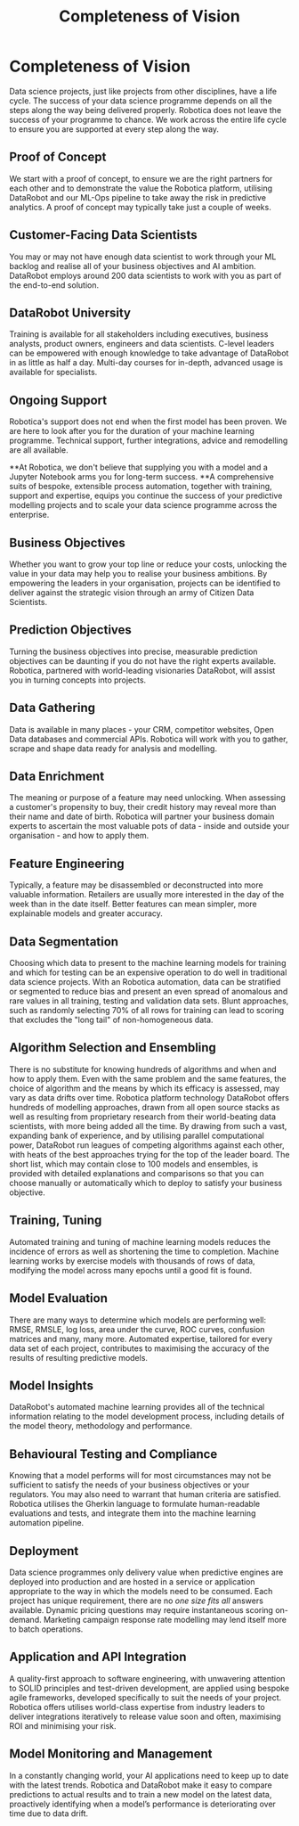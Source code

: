 ﻿---
title: Completeness of Vision
layout: posts
---

# Completeness of Vision 
Data science projects, just like projects from other disciplines, have a life cycle. The success of your data science programme depends on all the steps along the way being delivered properly.  Robotica does not leave the success of your programme to chance.  We work across the entire life cycle to ensure you are supported at every step along the way.

## Proof of Concept
We start with a proof of concept, to ensure we are the right partners for each other and to demonstrate the value the Robotica platform, utilising DataRobot and our ML-Ops pipeline to take away the risk in predictive analytics.  A proof of concept may typically take just a couple of weeks.

## Customer-Facing Data Scientists
You may or may not have enough data scientist to work through your ML backlog and realise all of your business objectives and AI ambition.  DataRobot employs around 200 data scientists to work with you as part of the end-to-end solution.

## DataRobot University
Training is available for all stakeholders including executives, business analysts, product owners, engineers and data scientists.  C-level leaders can be empowered with enough knowledge to take advantage of DataRobot in as little as half a day.  Multi-day courses for in-depth, advanced usage is available for specialists.


## Ongoing Support
Robotica's support does not end when the first model has been proven.  We are here to look after you for the duration of your machine learning programme.  Technical support, further integrations, advice and remodelling are all available.

**At Robotica, we don't believe that supplying you with a model and a Jupyter Notebook arms you for long-term success.  **A comprehensive suits of bespoke, extensible process automation, together with training, support and expertise, equips you continue the success of your predictive modelling projects and to scale your data science programme across the enterprise.

## Business Objectives
Whether you want to grow your top line or reduce your costs, unlocking the value in your data may help you to realise your business ambitions.  By empowering the leaders in your organisation, projects can be identified to deliver against the strategic vision through an army of Citizen Data Scientists.

## Prediction Objectives
Turning the business objectives into precise, measurable prediction objectives can be daunting if you do not have the right experts available.  Robotica, partnered with world-leading visionaries DataRobot, will assist you in turning concepts into projects.

## Data Gathering
Data is available in many places - your CRM, competitor websites, Open Data databases and commercial APIs.  Robotica will work with you to gather, scrape and shape data ready for analysis and modelling. 

## Data Enrichment
The meaning or purpose of a feature may need unlocking.  When assessing a customer's propensity to buy, their credit history may reveal more than their name and date of birth.  Robotica will partner your business domain experts to ascertain the most valuable pots of data - inside and outside your organisation - and how to apply them.

## Feature Engineering
Typically, a feature may be disassembled or deconstructed into more valuable information.  Retailers are usually more interested in the day of the week than in the date itself.   Better features can mean simpler, more explainable models and greater accuracy.

## Data Segmentation
Choosing which data to present to the machine learning models for training and which for testing can be an expensive operation to do well in traditional data science projects.  With an Robotica automation, data can be stratified or segmented to reduce bias and present an even spread of anomalous and rare values in all training, testing and validation data sets.  Blunt approaches, such as randomly selecting 70% of all rows for training can lead to scoring that excludes the "long tail" of non-homogeneous data.

## Algorithm Selection and Ensembling
There is no substitute for knowing hundreds of algorithms and when and how to apply them.  Even with the same problem and the same features, the choice of algorithm and the means by which its efficacy is assessed, may vary as data drifts over time.  Robotica platform technology DataRobot offers hundreds of modelling approaches, drawn from all open source stacks as well as resulting from proprietary research from their world-beating data scientists, with more being added all the time.  By drawing from such a vast, expanding bank of experience, and by utilising parallel computational power, DataRobot run leagues of competing algorithms against each other, with heats of the best approaches trying for the top of the leader board.  The short list, which may contain close to 100 models and ensembles, is provided with detailed explanations and comparisons so that you can choose manually or automatically which to deploy to satisfy your business objective.

## Training, Tuning
Automated training and tuning of machine learning models reduces the incidence of errors as well as shortening the time to completion.  Machine learning works by exercise models with thousands of rows of data, modifying the model across many epochs until a good fit is found. 

## Model Evaluation
There are many ways to determine which models are performing well: RMSE, RMSLE, log loss, area under the curve, ROC curves, confusion matrices and many, many more.  Automated expertise, tailored for every data set of each project, contributes to maximising the accuracy of the results of resulting predictive models.

## Model Insights
DataRobot's automated machine learning provides all of the technical information relating to the model development process, including details of the model theory, methodology and performance.

## Behavioural Testing and Compliance
Knowing that a model performs will for most circumstances may not be sufficient to satisfy the needs of your business objectives or your regulators.  You may also need to warrant that human criteria are satisfied.  Robotica utilises the Gherkin language to formulate human-readable evaluations and tests, and integrate them into the machine learning automation pipeline.

## Deployment
Data science programmes only delivery value when predictive engines are deployed into production and are hosted in a service or application appropriate to the way in which the models need to be consumed.  Each project has unique requirement, there are no _one size fits all_ answers available.  Dynamic pricing questions may require instantaneous scoring on-demand.   Marketing campaign response rate modelling may lend itself more to batch operations.

## Application and API Integration
A quality-first approach to software engineering, with unwavering attention to SOLID principles and test-driven development, are applied using bespoke agile frameworks, developed specifically to suit the needs of your project.  Robotica offers utilises world-class expertise from industry leaders to deliver integrations iteratively to release value soon and often, maximising ROI and minimising your risk.

## Model Monitoring and Management
In a constantly changing world, your AI applications need to keep up to date with the latest trends. Robotica and DataRobot make it easy to compare predictions to actual results and to train a new model on the latest data, proactively identifying when a model’s performance is deteriorating over time due to data drift.
